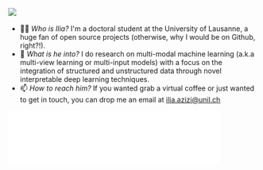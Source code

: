 <!-- markdownlint-disable MD033 MD041 -->
<p>
  <img src="https://readme-typing-svg.demolab.com/?lines=I'm+Ilia,+nice+to+meet+you!;Learn+more+about+me+on+my+website!&font=Libre%20Baskerville&color=008b8b&width=500&height=50&duration=4000&pause=1000&size=23">
</p>
<!-- markdownlint-enable MD033 -->

- 🕵🏻 _Who is Ilia?_ I'm a doctoral student at the University of Lausanne, a huge fan of open source projects (otherwise, why I would be on Github, right?!).
- 🌱 _What is he into?_ I do research on multi-modal machine learning (a.k.a multi-view learning or multi-input models) with a focus on the integration of structured and unstructured data through novel interpretable deep learning techniques.
- 📫 _How to reach him?_ If you wanted grab a virtual coffee or just wanted to get in touch, you can drop me an email at ilia.azizi@unil.ch

![My Logo](assets/images/logo.png?raw=true#gh-dark-mode-only)

<!-- Here are some ideas to get you started:

- 🔭 I’m currently working on ...
- 🌱 I’m currently learning ...
- 👯 I’m looking to collaborate on ...
- 🤔 I’m looking for help with ...
- 💬 Ask me about ...
- 📫 How to reach me: ...
- 😄 Pronouns: ...
- ⚡ Fun fact: ... -->
